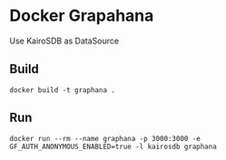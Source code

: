 # Docker Grapahana

Use KairoSDB as DataSource

## Build

    docker build -t graphana .

## Run

    docker run --rm --name graphana -p 3000:3000 -e GF_AUTH_ANONYMOUS_ENABLED=true -l kairosdb graphana
